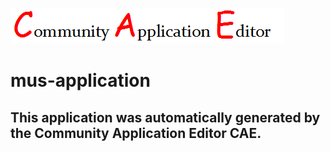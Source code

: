 ![CAE](https://github.com/patricia-cae/application-89/blob/master/img/logo.png)  

mus-application
===================


This application was automatically generated by the Community Application Editor CAE.  
---------------
